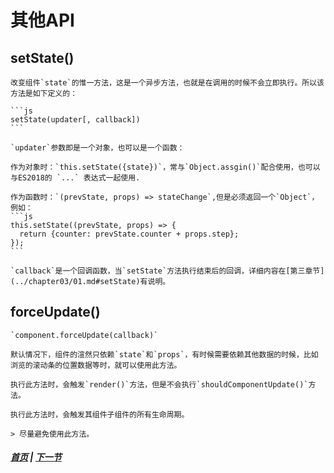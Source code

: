 # 其他API

## setState()

    改变组件`state`的惟一方法，这是一个异步方法，也就是在调用的时候不会立即执行。所以该方法是如下定义的：

    ```js
    setState(updater[, callback])
    ```

    `updater`参数即是一个对象，也可以是一个函数：

    作为对象时：`this.setState({state})`，常与`Object.assgin()`配合使用，也可以与ES2018的 `...` 表达式一起使用.

    作为函数时：`(prevState, props) => stateChange`,但是必须返回一个`Object`，例如：
    ```js
    this.setState((prevState, props) => {
      return {counter: prevState.counter + props.step};
    });
    ```

    `callback`是一个回调函数，当`setState`方法执行结束后的回调，详细内容在[第三章节](../chapter03/01.md#setState)有说明。

## forceUpdate()

    `component.forceUpdate(callback)`

    默认情况下，组件的渲然只依赖`state`和`props`，有时候需要依赖其他数据的时候，比如浏览的滚动条的位置数据等时，就可以使用此方法。

    执行此方法时，会触发`render()`方法，但是不会执行`shouldComponentUpdate()`方法。

    执行此方法时，会触发其组件子组件的所有生命周期。

    > 尽量避免使用此方法。

##### [首页](../../README.md) | [下一节](./02.md) 